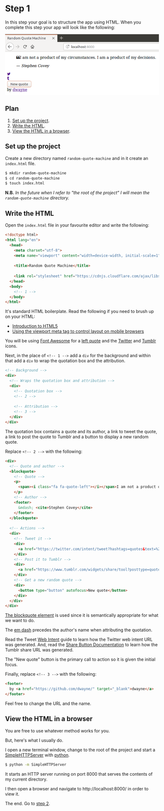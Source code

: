 # Step 1

In this step your goal is to structure the app using HTML. When you complete
this step your app will look like the following:

![A screenshot of the app after step 1 is completed.](assets/step-01-final.png)

## Plan

1. [Set up the project](#set-up-the-project).
2. [Write the HTML](#write-the-html).
3. [View the HTML in a browser](#view-the-html-in-a-browser).

## Set up the project

Create a new directory named `random-quote-machine` and in it create an
`index.html` file.

```sh
$ mkdir random-quote-machine
$ cd random-quote-machine
$ touch index.html
```

**N.B.** *In the future when I refer to "the root of the project" I will mean
the `random-quote-machine` directory.*

## Write the HTML

Open the `index.html` file in your favourite editor and write the following:

```html
<!doctype html>
<html lang="en">
  <head>
    <meta charset="utf-8">
    <meta name="viewport" content="width=device-width, initial-scale=1">

    <title>Random Quote Machine</title>

    <link rel="stylesheet" href="https://cdnjs.cloudflare.com/ajax/libs/font-awesome/4.7.0/css/font-awesome.min.css" />
  </head>
  <body>
    <!-- 1 -->
  </body>
</html>
```

It's standard HTML boilerplate. Read the following if you need to brush up on
your HTML:

- [Introduction to HTML5](https://developer.mozilla.org/en-US/docs/Web/Guide/HTML/HTML5/Introduction_to_HTML5)
- [Using the viewport meta tag to control layout on mobile browsers](https://developer.mozilla.org/en-US/docs/Mozilla/Mobile/Viewport_meta_tag)

You will be using [Font Awesome](https://fontawesome.com/v4.7.0/) for a
[left quote](https://fontawesome.com/v4.7.0/icon/quote-left) and the
[Twitter](https://fontawesome.com/v4.7.0/icon/twitter) and
[Tumblr](https://fontawesome.com/v4.7.0/icon/tumblr) icons.

Next, in the place of `<!-- 1 -->` add a `div` for the background and within
that add a `div` to wrap the quotation box and the attribution.

```html
<!-- Background -->
<div>
  <!-- Wraps the quotation box and attribution -->
  <div>
    <!-- Quotation box -->
    <!-- 2 -->

    <!-- Attribution -->
    <!-- 3 -->
  </div>
</div>
```

The quotation box contains a quote and its author, a link to tweet the quote,
a link to post the quote to Tumblr and a button to display a new random quote.

Replace `<!-- 2 -->` with the following:

```html
<div>
  <!-- Quote and author -->
  <blockquote>
    <!-- Quote -->
    <p>
      <span><i class="fa fa-quote-left"></i></span>I am not a product of my circumstances. I am a product of my decisions.
    </p>
    <!-- Author -->
    <footer>
      &mdash; <cite>Stephen Covey</cite>
    </footer>
  </blockquote>

  <!-- Actions -->
  <div>
    <!-- Tweet it -->
    <div>
      <a href="https://twitter.com/intent/tweet?hashtags=quotes&text=%22I%20am%20not%20a%20product%20of%20my%20circumstances.%20I%20am%20a%20product%20of%20my%20decisions.%22%20%E2%80%94%20Stephen%20Covey" target="_blank"><i class="fa fa-twitter"></i></a>
    </div>
    <!-- Post it to Tumblr -->
    <div>
      <a href="https://www.tumblr.com/widgets/share/tool?posttype=quote&tags=quotes&content=I%20am%20not%20a%20product%20of%20my%20circumstances.%20I%20am%20a%20product%20of%20my%20decisions.&caption=Stephen%20Covey&canonicalUrl=https%3A%2F%2Fwww.tumblr.com%2Fdocs%2Fen%2Fshare_button" target="_blank"><i class="fa fa-tumblr"></i></a>
    </div>
    <!-- Get a new random quote -->
    <div>
      <button type="button" autofocus>New quote</button>
    </div>
  </div>
</div>
```

[The blockquote element](https://html.spec.whatwg.org/multipage/grouping-content.html#the-blockquote-element)
is used since it is semantically appropriate for what we
want to do.

The [em dash](https://www.thepunctuationguide.com/em-dash.html) precedes the
author's name when attributing the quotation.

Read the Tweet
[Web Intent](https://developer.twitter.com/en/docs/twitter-for-websites/tweet-button/guides/web-intent.html)
guide to learn how the Twitter web intent URL was generated. And, read the
[Share Button Documentation](https://www.tumblr.com/docs/en/share_button) to
learn how the Tumblr share URL was generated.

The "New quote" button is the primary call to action so it is given the
initial focus.

Finally, replace `<!-- 3 -->` with the following:

```html
<footer>
  by <a href="https://github.com/dwayne/" target="_blank">dwayne</a>
</footer>
```

Feel free to change the URL and the name.

## View the HTML in a browser

You are free to use whatever method works for you.

But, here's what I usually do.

I open a new terminal window, change to the root of the project and start a
[SimpleHTTPServer](https://docs.python.org/2/library/simplehttpserver.html)
with [python](https://docs.python.org/2/using/cmdline.html).

```sh
$ python -m SimpleHTTPServer
```

It starts an HTTP server running on port 8000 that serves the contents of my current directory.

I then open a browser and navigate to http://localhost:8000/ in order to view
it.

The end. Go to [step 2](step-02.md).
